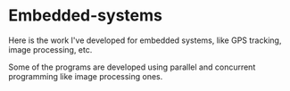 # Embedded-systems
Here is the work I've developed for embedded systems, like GPS tracking, image processing, etc.

Some of the programs are developed using parallel and concurrent programming like image processing ones.
